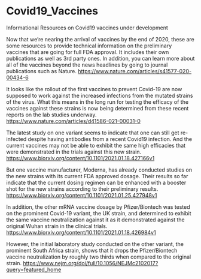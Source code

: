 # Covid19_Vaccines
Informational Resources on Covid19 vaccines under development

Now that we’re nearing the arrival of vaccines by the end of 2020, these are some resources to provide technical information on the preliminary vaccines that are going for full FDA approval. 
It includes their own publications as well as 3rd party ones. In addition, you can learn more about all of the vaccines beyond the news headlines by going to journal publications such as Nature.
https://www.nature.com/articles/s41577-020-00434-6

It looks like the rollout of the first vaccines to prevent Covid-19 are now supposed to work against the increased infections from the mutated strains of the  virus. What this means in the long run for testing the efficacy of  the vaccines against these strains is now being determined from these recent reports on the lab studies underway.
https://www.nature.com/articles/d41586-021-00031-0

The latest study on one variant seems to indicate that one can still get re-infected despite having antibodies from a recent Covid19 infection.  And the current vaccines may not be able to exhibit the same high efficacies that were demonstrated in the trials against  this new strain. 
https://www.biorxiv.org/content/10.1101/2021.01.18.427166v1

But one vaccine manufacturer, Moderna,  has already conducted studies on the new strains with its current FDA approved dosage. Their results so far indicate that the current  dosing regimen can be enhanced with a booster shot for the new strains according to their preliminary results.
https://www.biorxiv.org/content/10.1101/2021.01.25.427948v1

In addition, the other mRNA vaccine dosage by Pfizer/Biontech  was tested on the prominent Covid-19 variant, the UK strain, and determined to exhibit the same vaccine neutralization against it as it demonstrated against the original Wuhan strain in the clinical trials. 
https://www.biorxiv.org/content/10.1101/2021.01.18.426984v1

However, the initial laboratory study conducted on the other variant, the prominent South Africa strain, shows that it drops the Pfizer/Biontech vaccine neutralization by roughly two thirds when compared to the original strain.
https://www.nejm.org/doi/full/10.1056/NEJMc2102017?query=featured_home
